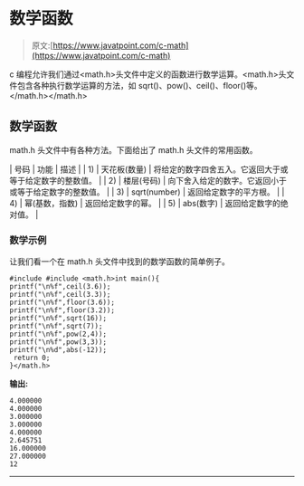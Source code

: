 # 数学函数

> 原文:[https://www.javatpoint.com/c-math](https://www.javatpoint.com/c-math)

c 编程允许我们通过<math.h>头文件中定义的函数进行数学运算。<math.h>头文件包含各种执行数学运算的方法，如 sqrt()、pow()、ceil()、floor()等。</math.h></math.h>

## 数学函数

math.h 头文件中有各种方法。下面给出了 math.h 头文件的常用函数。

| 号码 | 功能 | 描述 |
| 1) | 天花板(数量) | 将给定的数字四舍五入。它返回大于或等于给定数字的整数值。 |
| 2) | 楼层(号码) | 向下舍入给定的数字。它返回小于或等于给定数字的整数值。 |
| 3) | sqrt(number) | 返回给定数字的平方根。 |
| 4) | 幂(基数，指数) | 返回给定数字的幂。 |
| 5) | abs(数字) | 返回给定数字的绝对值。 |

### 数学示例

让我们看一个在 math.h 头文件中找到的数学函数的简单例子。

```
#include #include <math.h>int main(){  
printf("\n%f",ceil(3.6));  
printf("\n%f",ceil(3.3));  
printf("\n%f",floor(3.6));  
printf("\n%f",floor(3.2));  
printf("\n%f",sqrt(16));  
printf("\n%f",sqrt(7));  
printf("\n%f",pow(2,4));  
printf("\n%f",pow(3,3));  
printf("\n%d",abs(-12));   
 return 0;  
}</math.h> 
```

**输出:**

```
4.000000
4.000000
3.000000
3.000000
4.000000
2.645751
16.000000
27.000000
12

```

* * *
